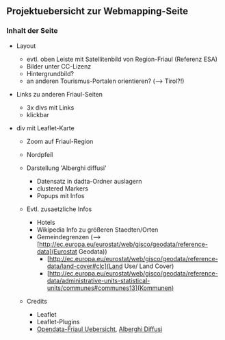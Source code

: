 ## Projektuebersicht zur Webmapping-Seite

### Inhalt der Seite

* Layout

  * evtl. oben Leiste mit Satellitenbild von Region-Friaul (Referenz ESA)
  * Bilder unter CC-Lizenz
  * Hintergrundbild?
  * an anderen Tourismus-Portalen orientieren? (--> Tirol?!)

* Links zu anderen Friaul-Seiten

  * 3x divs mit Links
  * klickbar

* div mit Leaflet-Karte

  * Zoom auf Friaul-Region
  * Nordpfeil
  * Darstellung 'Alberghi diffusi'
  
    * Datensatz in dadta-Ordner auslagern
    * clustered Markers
    * Popups mit Infos
    
  * Evtl. zusaetzliche Infos
    
    * Hotels
    * Wikipedia Info zu größeren Staedten/Orten
    * Gemeindegrenzen (--> [http://ec.europa.eu/eurostat/web/gisco/geodata/reference-data](Eurostat Geodata))
      * [http://ec.europa.eu/eurostat/web/gisco/geodata/reference-data/land-cover#clc](Land Use/ Land Cover)
      * [http://ec.europa.eu/eurostat/web/gisco/geodata/reference-data/administrative-units-statistical-units/communes#communes13](Kommunen)
  
  * Credits
  
    * Leaflet
    * Leaflet-Plugins
    * [Opendata-Friaul Uebersicht](https://www.dati.friuliveneziagiulia.it/browse?limitTo=maps), [Alberghi Diffusi](https://www.dati.friuliveneziagiulia.it/Turismo/Alberghi-diffusi-mappa/mb52-xc6d)